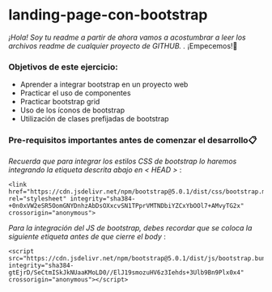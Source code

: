 # landing-page-con-bootstrap

_¡Hola! Soy tu readme a partir de ahora vamos a acostumbrar a leer los archivos readme de cualquier proyecto de GITHUB. ._ ¡Empecemos!🚀

### Objetivos de este ejercicio:
* Aprender a integrar bootstrap en un proyecto web
* Practicar el uso de componentes
* Practicar bootstrap grid
* Uso de los íconos de bootstrap
* Utilización de clases prefijadas de bootstrap


### Pre-requisitos importantes antes de comenzar el desarrollo📋

_Recuerda que para integrar los estilos CSS de bootstrap lo haremos integrando la etiqueta descrita abajo en  < HEAD >_ :

```
<link href="https://cdn.jsdelivr.net/npm/bootstrap@5.0.1/dist/css/bootstrap.min.css" rel="stylesheet" integrity="sha384-+0n0xVW2eSR5OomGNYDnhzAbDsOXxcvSN1TPprVMTNDbiYZCxYbOOl7+AMvyTG2x" crossorigin="anonymous">
```

_Para la integración del JS de bootstrap, debes recordar que se coloca la siguiente etiqueta antes de que cierre el body_ :

```
<script src="https://cdn.jsdelivr.net/npm/bootstrap@5.0.1/dist/js/bootstrap.bundle.min.js" integrity="sha384-gtEjrD/SeCtmISkJkNUaaKMoLD0//ElJ19smozuHV6z3Iehds+3Ulb9Bn9Plx0x4" crossorigin="anonymous"></script>
```
